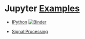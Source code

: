 # Jupyter [Examples](https://nbviewer.jupyter.org) 
 
* [IPython](https://github.com/ipython/ipython/tree/master/examples/IPython%20Kernel)  [![Binder](https://mybinder.org/badge.svg)](https://mybinder.org/v2/gh/WatPro/binder-workspace/master?filepath=jupyter%2FIPython%2Fexamples%2FIPython%20Kernel%2FIndex.ipynb)

* [Signal Processing](https://github.com/unpingco/Python-for-Signal-Processing)

